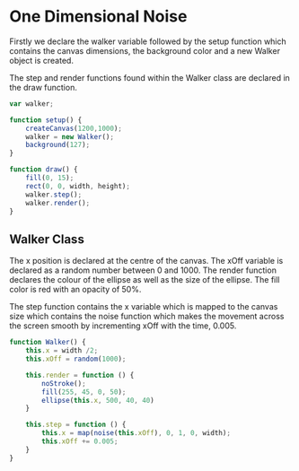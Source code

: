 # One Dimensional Noise

Firstly we declare the walker variable followed by the setup function which contains the canvas dimensions, the background color and a new Walker object is created. 

The step and render functions found within the Walker class are declared in the draw function.  
```js
var walker;

function setup() {
	createCanvas(1200,1000);
	walker = new Walker();
	background(127);
}

function draw() {
	fill(0, 15);
	rect(0, 0, width, height);
	walker.step();
	walker.render();
}
```

## Walker Class

The x position is declared at the centre of the canvas. The xOff variable is declared as a random number between 0 and 1000. 
The render function declares the colour of the ellipse as well as the size of the ellipse. The fill color is red with an opacity of 50%.

The step function contains the x variable which is mapped to the canvas size which contains the noise function which makes the movement across the screen smooth by incrementing xOff with the time, 0.005. 

```js
function Walker() {
	this.x = width /2;
	this.xOff = random(1000);

	this.render = function () {
		noStroke();
		fill(255, 45, 0, 50);
		ellipse(this.x, 500, 40, 40)
	}

	this.step = function () {
		this.x = map(noise(this.xOff), 0, 1, 0, width);
		this.xOff += 0.005;
	}
}